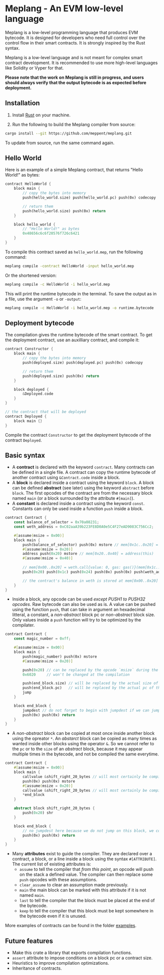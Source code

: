 # Meplang - An EVM low-level language

Meplang is a low-level programming language that produces EVM bytecode. It is designed for developers who need full control over the control flow in their smart contracts. It is strongly inspired by the Rust syntax.

Meplang is a low-level language and is not meant for complex smart contract development. It is recommended to use more high-level languages like Solidity or Vyper for that.

**Please note that the work on Meplang is still in progress, and users should always verify that the output bytecode is as expected before deployment.**

## Installation

1. Install [Rust](https://www.rust-lang.org/tools/install) on your machine.

2. Run the following to build the Meplang compiler from source:

```sh
cargo install --git https://github.com/meppent/meplang.git
```

To update from source, run the same command again.

## Hello World

Here is an example of a simple Meplang contract, that returns "Hello World!" as bytes:

```rust
contract HelloWorld {
    block main {
        // copy the bytes into memory
        push(hello_world.size) push(hello_world.pc) push(0x) codecopy

        // return them
        push(hello_world.size) push(0x) return 
    }

    block hello_world {
        // "Hello World!" as bytes
        0x48656c6c6f20576f726c6421
    }
}
```

To compile this contract saved as `hello_world.mep`, run the following command: 

```sh
meplang compile -contract HelloWorld -input hello_world.mep
```

Or the shortened version: 

```sh
meplang compile -c HelloWorld -i hello_world.mep
```

This will print the runtime bytecode in the terminal. To save the output as in a file, use the argument `-o` or `-output`:

```sh
meplang compile -c HelloWorld -i hello_world.mep -o runtime.bytecode
```

## Deployment bytecode

The compilation gives the runtime bytecode of the smart contract. To get the deployment contract, use an auxilliary contract, and compile it:

```rust
contract Constructor {
    block main {
        // copy the bytes into memory
        push(deployed.size) push(deployed.pc) push(0x) codecopy

        // return them
        push(deployed.size) push(0x) return 
    }

    block deployed {
        &Deployed.code
    }
}

// the contract that will be deployed
contract Deployed {
    block main {}
}
```

Compile the contract `Constructor` to get the deployment bytecode of the contract `Deployed`.

## Basic syntax

- A **contract** is declared with the keyword `contract`. Many contracts can be defined in a single file. A contract can copy the runtime bytecode of another contract using `&Contract.code` inside a block.
- A **block** is declared inside a contract using the keyword `block`. A block can be defined **abstract** (see later) using the keyword `abstract` before `block`. The first opcodes of the contract are from the necessary block named `main` (or a block surrounded by the attribute `#[main]`).
- A **constant** is declared inside a contract using the keyword `const`. Constants can only be used inside a function `push` inside a block.

```rust
contract Contract {
    const balance_of_selector = 0x70a08231;
    const weth_address = 0xC02aaA39b223FE8D0A0e5C4F27eAD9083C756Cc2;

    #[assume(msize = 0x00)]
    block main {
        push(balance_of_selector) push(0x) mstore // mem[0x1c..0x20] = 0x70a08231
        #[assume(msize = 0x20)]
        address push(0x20) mstore // mem[0x20..0x40] = address(this)
        #[assume(msize = 0x40)]
    
        // mem[0x00..0x20] = weth.call{value: 0, gas: gas()}(mem[0x1c..0x20])
        push(0x20) push(0x1c) push(0x24) push(0x) push(0x) push(weth_address) gas call

        // the contract's balance in weth is stored at mem[0x00..0x20]
    }
}
```

- Inside a block, any opcode can be used *except PUSH1 to PUSH32 opcodes*. Raw bytecode can also be used as is. A value can be pushed using the function `push`, that can take in argument an hexadecimal litteral, a constant, a *non-abstract* block pc or *non-abstract* block size. Only values inside a `push` function will try to be optimized by the compilater. 
```rust
contract Contract {
    const magic_number = 0xff;

    #[assume(msize = 0x00)]
    block main {
        push(magic_number) push(0x) mstore
        #[assume(msize = 0x20)]

        push(0x20) // can be replaced by the opcode `msize` during the compilation
        0x6020     // won't be changed at the compilation

        push(end_block.size) // will be replaced by the actual size of the block `end_block`
        push(end_block.pc)   // will be replaced by the actual pc of the beginning of the block `end_block`
        jump
    }

    block end_block {
        jumpdest // do not forget to begin with jumpdest if we can jump on this block
        push(0x) push(0x) return
    }
}
```
- A *non-abstract* block can be copied at most once inside another block using the opreator `*`. An *abstarct* block can be copied as many times as wanted inside other blocks using the operator `&`. So we cannot refer to the `pc` or to the `size` of an *abstract* block, because it may appear multiple times in the bytecode, and not be compiled the same everytime.

```rust
contract Contract {
    #[assume(msize = 0x00)]
    block main {
        callvalue &shift_right_20_bytes // will most certainly be compiled `callvalue push1 0x20 shr`
        push(0x) push(0x) mstore
        #[assume(msize = 0x20)]
        callvalue &shift_right_20_bytes // will most certainly be compiled `callvalue msize shr` because we assumed msize = 0x20.
        *end_block
    }

    abstract block shift_right_20_bytes {
        push(0x20) shr
    }

    block end_block {
        // no jumpdest here because we do not jump on this block, we copy it
        push(0x) push(0x) return
    } 
}
```
- Many **attributes** exist to guide the compiler. They are declared over a contract, a block, or a line inside a block using the syntax `#[ATTRIBUTE]`. The current list of existing attributes is:
    -   `assume` to tell the compiler that *from this point*, an opcode will push on the stack a defined value. The compiler can then replace some `push` opcodes with these assumptions. 
    - `clear_assume` to clear an assumption made previously.
    - `main` the main block can be marked with this attribute if it is not named `main`.
    - `last` to tell the compiler that the block must be placed at the end of the bytecode.
    - `keep` to tell the compiler that this block must be kept somewhere in the bytecode even if it is unused.

More examples of contracts can be found in the folder [examples](examples).

## Future features

- Make this crate a library that exports compilation functions. 
- `assert` attribute to impose conditions on a block pc or a contract size.
- Heuristics to improve compilation optimizations.
- Inheritance of contracts.
